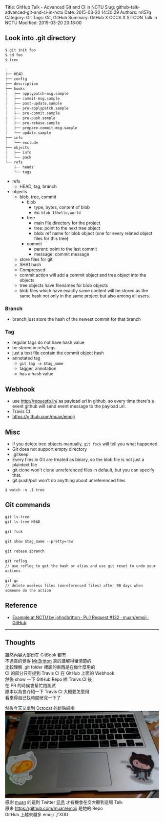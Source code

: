 Title: GitHub Talk - Advanced Git and CI in NCTU
Slug: github-talk-advanced-git-and-ci-in-nctu
Date: 2015-03-20 14:30:29
Authors: m157q
Category: Git
Tags: Git, GitHub
Summary: GitHub X CCCA X SITCON Talk in NCTU
Modified: 2015-03-20 20:18:00

## Look into .git directory

```
$ git init foo
$ cd foo
$ tree
```

```
.
├── HEAD
├── config
├── description
├── hooks
│   ├── applypatch-msg.sample
│   ├── commit-msg.sample
│   ├── post-update.sample
│   ├── pre-applypatch.sample
│   ├── pre-commit.sample
│   ├── pre-push.sample
│   ├── pre-rebase.sample
│   ├── prepare-commit-msg.sample
│   └── update.sample
├── info
│   └── exclude
├── objects
│   ├── info
│   └── pack
└── refs
    ├── heads
    └── tags
```

+ refs
    + HEAD, tag, branch
+ objects
    + blob, tree, commit
        + blob
            + type, bytes, content of blob
            + ex: `blob 13hello,world`
        + tree
            + main file directory for the project
            + tree: point to the next tree object
            + blob: ref name for blob object (one for every related object files for this tree)
        + commit
            + parent: point to the last commit
            + message: commit message
    + store files for git
    + SHA1 hash
    + Compressed
    + commit action will add a commit object and tree object into the objects
    + tree objects have filenames for blob objects
    + blob files which have exactly same content will be stored as the same hash not only in the same project but also among all users.

### Branch
+ branch just store the hash of the newest commit for that branch

### Tag
+ regular tags do not have hash value
+ be stored in refs/tags
+ just a text file contain the commit object hash
+ annotated tag
    + `git tag -a $tag_name`
    + tagger, annotation
    + has a hash value

## Webhook
+ use <http://requestb.in/> as payload url in github, so every time there's a event github will send event message to the payload url.
+ Travis CI
+ <https://github.com/muan/emoji>


## Misc
+ if you delete tree objects manually, `git fsck` will tell you what happened.
+ Git does not support empty directory
+ .gitkeep
+ Every files in Git are treated as binary, so the blob file is not just a plaintext file
+ git clone won't clone unreferenced files in default, but you can specify that.
+ git push/pull won't do anything about unreferenced files

```
$ watch -n .1 tree
```

## Git commands

```
git ls-tree
git ls-tree HEAD

git fsck

git show $tag_name --pretty=raw`

git rebase $branch

git reflog
// use reflog to get the hash or alias and use git reset to undo your actions

git gc
// delete useless files (unreferenced files) after 90 days when someone do the action
```

## Reference
+ [Example at NCTU by johndbritton · Pull Request #132 · muan/emoji · GitHub](https://github.com/muan/emoji/pull/132)

---

## Thoughts

雖然內容大部份在 GitBook 都有  
不過真的覺得 [Mr.Britton](https://github.com/johndbritton) 真的講解得蠻清楚的  
比較理解 .git folder 裡面的東西是在做什麼用的  
CI 的部分只有提到 Travis CI 在 GitHub 上面的 Webhook  
然後 show 一下 GitHub Repo 綁 Traivs CI 後  
在 PR 的時候會幫忙跑測試  
原本以為會介紹一下 Travis CI 大概要怎麼用  
看來得自己找時間研究一下了  

然後今天又拿到 Octocat 的新貼紙啦  
![Octocat](/files/github-talk-advanced-git-and-ci-in-nctu/octocat.jpg)
感謝 [muan](https://github.com/muan) 的這則 Twitter [訊息](https://twitter.com/muanchiou/status/571684266490265601) 才有機會在交大聽到這場 Talk  
原來 <https://github.com/muan/emoji> 是她的 Repo  
GitHub 上越來越多 emoji 了XDD  
